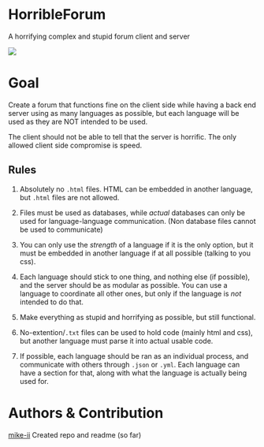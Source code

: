 # HorribleForum
A horrifying complex and stupid forum client and server

![](https://img.shields.io/badge/Progress-none-informational?style=flat&logo=%3Cstatus%3E&logoColor=white&color=ff564a)

# Goal
Create a forum that functions fine on the client side while
having a back end server using as many languages as possible,
but each language will be used as they are NOT intended to be used.

The client should not be able to tell that the server is horrific.
The only allowed client side compromise is speed.

## Rules

1. Absolutely no `.html` files. HTML can be embedded in another language, but `.html` files are not allowed.

2. Files must be used as databases, while *actual* databases can only be used for language-language communication. (Non database files cannot be used to communicate)

3. You can only use the *strength* of a language if it is the only option, but it must be embedded in another language if at all possible (talking to you css).

4. Each language should stick to one thing, and nothing else (if possible), and the server should be as modular as possible. You can use a language to coordinate all other ones, but only if the language is *not* intended to do that.

5. Make everything as stupid and horrifying as possible, but still functional.

6. No-extention/`.txt` files can be used to hold code (mainly html and css), but another language must parse it into actual usable code.

7. If possible, each language should be ran as an individual process, and communicate with others through `.json` or `.yml`. Each language can have a section for that, along with what the language is actually being used for.

# Authors & Contribution

[mike-ii](https://github.com/mike-ii) Created repo and readme (so far)

